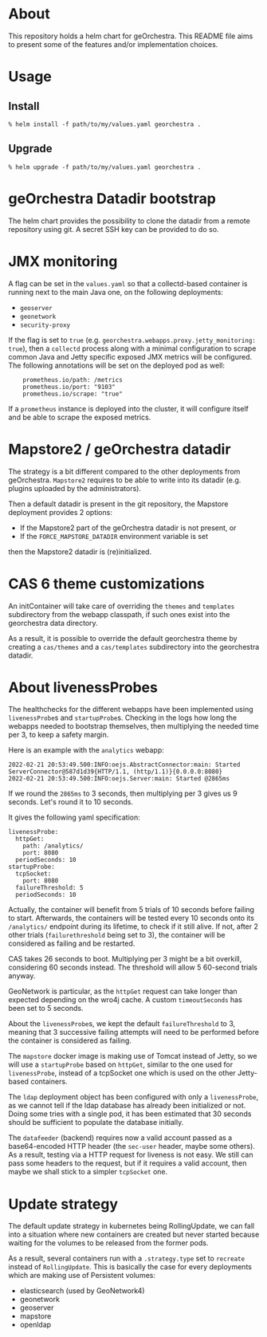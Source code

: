 # About

This repository holds a helm chart for geOrchestra. This README file aims to present
some of the features and/or implementation choices.

# Usage

## Install

```
% helm install -f path/to/my/values.yaml georchestra .
```

## Upgrade

```
% helm upgrade -f path/to/my/values.yaml georchestra .
```

# geOrchestra Datadir bootstrap

The helm chart provides the possibility to clone the datadir from a remote repository using git. A
secret SSH key can be provided to do so.

# JMX monitoring

A flag can be set in the `values.yaml` so that a collectd-based container is running next to the
main Java one, on the following deployments:

* `geoserver`
* `geonetwork`
* `security-proxy`

If the flag is set to `true` (e.g. `georchestra.webapps.proxy.jetty_monitoring: true`),
then a `collectd` process along with a minimal configuration to scrape common Java and Jetty specific
exposed JMX metrics will be configured. The following annotations will be set on the deployed pod as well:

```
    prometheus.io/path: /metrics
    prometheus.io/port: "9103"
    prometheus.io/scrape: "true"
```

If a `prometheus` instance is deployed into the cluster, it will configure itself and be able to scrape the
exposed metrics.

# Mapstore2 / geOrchestra datadir

The strategy is a bit different compared to the other deployments from geOrchestra. `Mapstore2` requires to be able
to write into its datadir (e.g. plugins uploaded by the administrators).

Then a default datadir is present in the git repository, the Mapstore deployment provides 2 options:

* If the Mapstore2 part of the geOrchestra datadir is not present, or
* If the `FORCE_MAPSTORE_DATADIR` environment variable is set

then the Mapstore2 datadir is (re)initialized.

# CAS 6 theme customizations

An initContainer will take care of overriding the `themes` and `templates` subdirectory from the webapp classpath, if
such ones exist into the georchestra data directory.

As a result, it is possible to override the default georchestra theme by creating a `cas/themes` and a `cas/templates` subdirectory
into the georchestra datadir.


# About livenessProbes

The healthchecks for the different webapps have been implemented using `livenessProbe`s and `startupProbe`s.
Checking in the logs how long the webapps needed to bootstrap themselves, then multiplying the needed time per 3,
to keep a safety margin.

Here is an example with the `analytics` webapp:


```
2022-02-21 20:53:49.500:INFO:oejs.AbstractConnector:main: Started ServerConnector@587d1d39{HTTP/1.1, (http/1.1)}{0.0.0.0:8080}
2022-02-21 20:53:49.500:INFO:oejs.Server:main: Started @2865ms
```

If we round the `2865ms` to 3 seconds, then multiplying per 3 gives us 9 seconds. Let's round it to 10 seconds.

It gives the following yaml specification:

```
livenessProbe:
  httpGet:
    path: /analytics/
    port: 8080
  periodSeconds: 10
startupProbe:
  tcpSocket:
    port: 8080
  failureThreshold: 5
  periodSeconds: 10
```

Actually, the container will benefit from 5 trials of 10 seconds before failing to start. Afterwards, the containers
will be tested every 10 seconds onto its `/analytics/` endpoint during its lifetime, to check if it still alive.
If not, after 2 other trials (`failurethreshold` being set to 3), the container will be considered as failing and be restarted.

CAS takes 26 seconds to boot. Multiplying per 3 might be a bit overkill, considering 60 seconds instead. The threshold will allow 5 60-second trials anyway.

GeoNetwork is particular, as the `httpGet` request can take longer than expected depending on the wro4j cache. A custom `timeoutSeconds` has been set to 5 seconds.

About the `livenessProbe`s, we kept the default `failureThreshold` to 3, meaning that 3 successive failing attempts will need to be performed before the container is considered as failing.

The `mapstore` docker image is making use of Tomcat instead of Jetty, so we will use a `startupProbe` based on `httpGet`,
similar to the one used for `livenessProbe`, instead of a tcpSocket one which is used on the other Jetty-based containers.

The `ldap` deployment object has been configured with only a `livenessProbe`, as we cannot tell if the ldap database has
already been initialized or not. Doing some tries with a single pod, it has been estimated that 30 seconds should be
sufficient to populate the database initially.

The `datafeeder` (backend) requires now a valid account passed as a base64-encoded HTTP header (the `sec-user` header, maybe some others). As a result, testing via a HTTP request for liveness is not easy. We still can pass some headers to the request, but if it requires a valid account,
then maybe we shall stick to a simpler `tcpSocket` one.

# Update strategy

The default update strategy in kubernetes being RollingUpdate, we can fall into a situation where new containers are created but never started because waiting for the volumes to be released from the former pods.

As a result, several containers run with a `.strategy.type` set to `recreate` instead of `RollingUpdate`. This is basically the case for
every deployments which are making use of Persistent volumes:

* elasticsearch (used by GeoNetwork4)
* geonetwork
* geoserver
* mapstore
* openldap
